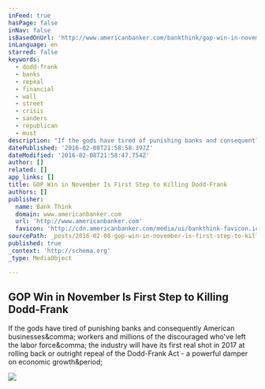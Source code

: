 ```yaml
---
inFeed: true
hasPage: false
inNav: false
isBasedOnUrl: 'http://www.americanbanker.com/bankthink/gop-win-in-november-is-first-step-to-killing-dodd-frank-1079236-1.html?utm_medium=email&ET=americanbanker:e6063469:5003646a:&utm_source=newsletter&utm_campaign=morning%20scan%20plus-feb%208%202016&st=email&eid=34ff4d52362fc5a3e1556fa0e82a351b'
inLanguage: en
starred: false
keywords:
  - dodd-frank
  - banks
  - repeal
  - financial
  - wall
  - street
  - crisis
  - sanders
  - republican
  - must
description: "If the gods have tired of punishing banks and consequently American businesses, workers and millions of the discouraged who've left the labor force, the industry will have its first real shot in 2017 at rolling back or outright repeal of the Dodd-Frank Act - a powerful damper on economic growth."
datePublished: '2016-02-08T21:58:58.397Z'
dateModified: '2016-02-08T21:58:47.754Z'
author: []
related: []
app_links: []
title: GOP Win in November Is First Step to Killing Dodd-Frank
authors: []
publisher:
  name: Bank Think
  domain: www.americanbanker.com
  url: 'http://www.americanbanker.com'
  favicon: 'http://cdn.americanbanker.com/media/ui/bankthink-favicon.ico'
sourcePath: _posts/2016-02-08-gop-win-in-november-is-first-step-to-killing-dodd-frank.md
published: true
_context: 'http://schema.org'
_type: MediaObject

---
```

<article style=""><h1>GOP Win in November Is First Step to Killing Dodd-Frank</h1><p>If the gods have tired of punishing banks and consequently American businesses&amp;comma; workers and millions of the discouraged who've left the labor force&amp;comma; the industry will have its first real shot in 2017 at rolling back or outright repeal of the Dodd-Frank Act - a powerful damper on economic growth&amp;period;</p><img src="http://cdn.americanbanker.com/media/newspics/p1aa2fs43t6n340l153chef1u9j6.jpg" /></article>